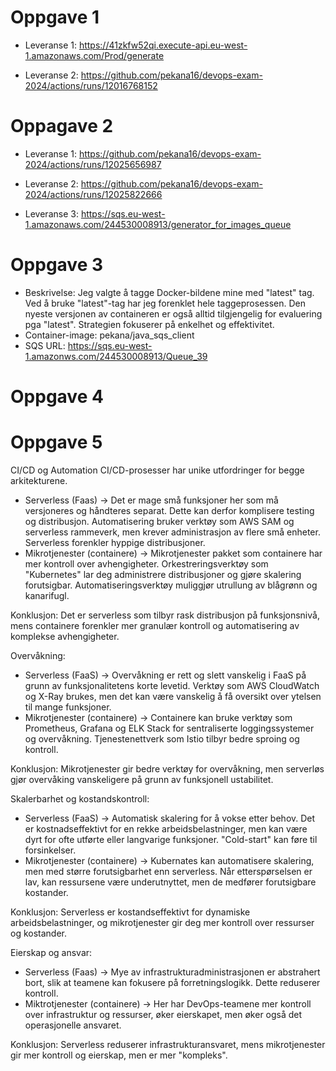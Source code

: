 # Oppgave 1
  - Leveranse 1: https://41zkfw52qi.execute-api.eu-west-1.amazonaws.com/Prod/generate

  - Leveranse 2: https://github.com/pekana16/devops-exam-2024/actions/runs/12016768152

# Oppagave 2
  - Leveranse 1: https://github.com/pekana16/devops-exam-2024/actions/runs/12025656987

  - Leveranse 2: https://github.com/pekana16/devops-exam-2024/actions/runs/12025822666

  - Leveranse 3: https://sqs.eu-west-1.amazonaws.com/244530008913/generator_for_images_queue

# Oppgave 3
 - Beskrivelse:
    Jeg valgte å tagge Docker-bildene mine med "latest" tag.
    Ved å bruke "latest"-tag har jeg forenklet hele taggeprosessen. 
    Den nyeste versjonen av containeren er også alltid tilgjengelig for evaluering pga "latest".
    Strategien fokuserer på enkelhet og effektivitet.
 - Container-image: pekana/java_sqs_client
 - SQS URL: https://sqs.eu-west-1.amazonws.com/244530008913/Queue_39

# Oppgave 4

# Oppgave 5
CI/CD og Automation CI/CD-prosesser har unike utfordringer for begge arkitekturene.
- Serverless (Faas) -> Det er mage små funksjoner her som må versjoneres og håndteres separat. Dette kan derfor komplisere testing og distribusjon. Automatisering bruker verktøy som AWS SAM og serverless rammeverk, men krever administrasjon av flere små enheter. Serverless forenkler hyppige distribusjoner.
- Mikrotjenester (containere) -> Mikrotjenester pakket som containere har mer kontroll over avhengigheter. Orkestreringsverktøy som "Kubernetes" lar deg administrere distribusjoner og gjøre skalering forutsigbar. Automatiseringsverktøy muliggjør utrullung av blågrønn og kanarifugl.

Konklusjon: Det er serverless som tilbyr rask distribusjon på funksjonsnivå, mens containere forenkler mer granulær kontroll og automatisering av komplekse avhengigheter.

Overvåkning:
- Serverless (FaaS) -> Overvåkning er rett og slett vanskelig i FaaS på grunn av funksjonalitetens korte levetid. Verktøy som AWS CloudWatch og X-Ray brukes, men det kan være vanskelig å få oversikt over ytelsen til mange funksjoner.
- Mikrotjenester (containere) -> Containere kan bruke verktøy som Prometheus, Grafana og ELK Stack for sentraliserte loggingssystemer og overvåkning. Tjenestenettverk som Istio tilbyr bedre sproing og kontroll.

Konklusjon: Mikrotjenester gir bedre verktøy for overvåkning, men serverløs gjør overvåking vanskeligere på grunn av funksjonell ustabilitet.


Skalerbarhet og kostandskontroll:
- Serverless (FaaS) -> Automatisk skalering for å vokse etter behov. Det er kostnadseffektivt for en rekke arbeidsbelastninger, men kan være dyrt for ofte utførte eller langvarige funksjoner. "Cold-start" kan føre til forsinkelser.
- Mikrotjenester (containere) -> Kubernates kan automatisere skalering, men med større forutsigbarhet enn serverless. Når etterspørselsen er lav, kan ressursene være underutnyttet, men de medfører forutsigbare kostander.

Konklusjon: Serverless er kostandseffektivt for dynamiske arbeidsbelastninger, og mikrotjenester gir deg mer kontroll over ressurser og kostander.


Eierskap og ansvar:
- Serverless (Faas) -> Mye av infrastrukturadministrasjonen er abstrahert bort, slik at teamene kan fokusere på forretningslogikk. Dette reduserer kontroll.
- Miktrotjenester (containere) -> Her har DevOps-teamene mer kontroll over infrastruktur og ressurser, øker eierskapet, men øker også det operasjonelle ansvaret.

Konklusjon: Serverless reduserer infrastrukturansvaret, mens mikrotjenester gir mer kontroll og eierskap, men er mer "kompleks". 